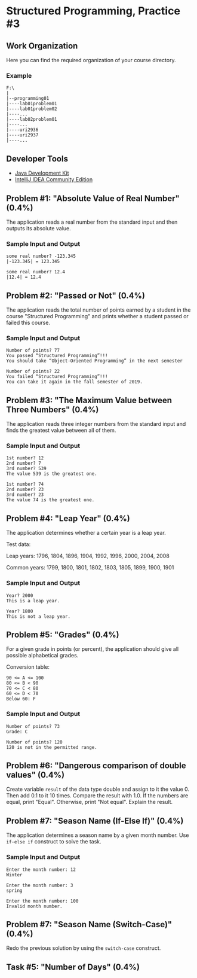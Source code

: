 Structured Programming, Practice #3
===================================

## Work Organization

Here you can find the required organization of your course directory.

### Example

```
F:\
|
|--programming01
|----lab01problem01
|----lab01problem02
|----...
|----lab02problem01
|----...
|----uri2936
|----uri2937
|----...
```

## Developer Tools

* [Java Development Kit](https://www.oracle.com/technetwork/java/javase/downloads/jdk12-downloads-5295953.html)
* [IntelliJ IDEA Community Edition](https://www.jetbrains.com/idea/)

## Problem #1: "Absolute Value of Real Number" (0.4%)

The application reads a real number from the standard input and then outputs its absolute
value.

### Sample Input and Output

```
some real number? -123.345
|-123.345| = 123.345
```

```
some real number? 12.4
|12.4| = 12.4
```

## Problem #2: "Passed or Not" (0.4%)

The application reads the total number of points earned by a student in the course "Structured
Programming" and prints whether a student passed or failed this course.

### Sample Input and Output

```
Number of points? 77
You passed “Structured Programming”!!!
You should take “Object-Oriented Programming” in the next semester
```

```
Number of points? 22
You failed “Structured Programming”!!!
You can take it again in the fall semester of 2019.
```

## Problem #3: "The Maximum Value between Three Numbers" (0.4%)

The application reads three integer numbers from the standard input and finds the greatest
value between all of them.

### Sample Input and Output

```
1st number? 12
2nd number? 7
3rd number? 539
The value 539 is the greatest one.
```

```
1st number? 74
2nd number? 23
3rd number? 23
The value 74 is the greatest one.
```

## Problem #4: "Leap Year" (0.4%)

The application determines whether a certain year is a leap year.

Test data:

Leap years:
1796, 1804, 1896, 1904, 1992, 1996, 2000, 2004, 2008

Common years:
1799, 1800, 1801, 1802, 1803, 1805, 1899, 1900, 1901

### Sample Input and Output

```
Year? 2000
This is a leap year.
```

```
Year? 1800
This is not a leap year.
```

## Problem #5: "Grades" (0.4%)

For a given grade in points (or percent), the application should give all possible alphabetical
grades.

Conversion table:

```
90 <= A <= 100
80 <= B < 90
70 <= C < 80
60 <= D < 70
Below 60: F
```

### Sample Input and Output

```
Number of points? 73
Grade: C
```

```
Number of points? 120
120 is not in the permitted range.
```

## Problem #6: "Dangerous comparison of double values" (0.4%)

Create variable `result` of the data type double and assign to it the value 0. Then add 0.1 to it 10 times. Compare the result with 1.0. If the numbers are equal, print "Equal". Otherwise, print "Not equal". Explain the result.

## Problem #7: "Season Name (If-Else If)" (0.4%)

The application determines a season name by a given month number. Use `if-else if` construct to solve the task.

### Sample Input and Output

```
Enter the month number: 12
Winter
```

```
Enter the month number: 3
spring
```

```
Enter the month number: 100
Invalid month number.
```

## Problem #7: "Season Name (Switch-Case)" (0.4%)

Redo the previous solution by using the `switch-case` construct.

## Task #5: "Number of Days" (0.4%)
